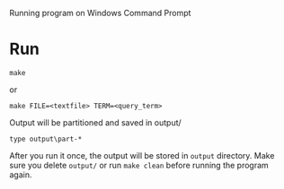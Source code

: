 Running program on Windows Command Prompt
# Run 
```
make
```
or
```
make FILE=<textfile> TERM=<query_term>
```

Output will be partitioned and saved in output/ 
```
type output\part-*
```

After you run it once, the output will be stored in ``output`` directory. Make sure you delete ``output/`` or  run ``make clean`` before running the program again.
